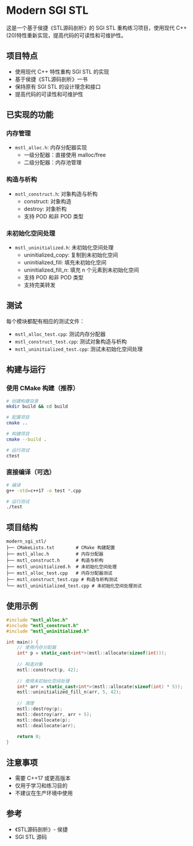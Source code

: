 # Modern SGI STL

这是一个基于侯捷《STL源码剖析》的 SGI STL 重构练习项目，使用现代 C++ (20)特性重新实现，提高代码的可读性和可维护性。

## 项目特点

- 使用现代 C++ 特性重构 SGI STL 的实现
- 基于侯捷《STL源码剖析》一书
- 保持原有 SGI STL 的设计理念和接口
- 提高代码的可读性和可维护性

## 已实现的功能

### 内存管理
- `mstl_alloc.h`: 内存分配器实现
  - 一级分配器：直接使用 malloc/free
  - 二级分配器：内存池管理

### 构造与析构
- `mstl_construct.h`: 对象构造与析构
  - construct: 对象构造
  - destroy: 对象析构
  - 支持 POD 和非 POD 类型

### 未初始化空间处理
- `mstl_uninitialized.h`: 未初始化空间处理
  - uninitialized_copy: 复制到未初始化空间
  - uninitialized_fill: 填充未初始化空间
  - uninitialized_fill_n: 填充 n 个元素到未初始化空间
  - 支持 POD 和非 POD 类型
  - 支持完美转发

## 测试

每个模块都配有相应的测试文件：
- `mstl_alloc_test.cpp`: 测试内存分配器
- `mstl_construct_test.cpp`: 测试对象构造与析构
- `mstl_uninitialized_test.cpp`: 测试未初始化空间处理

## 构建与运行

### 使用 CMake 构建（推荐）

```bash
# 创建构建目录
mkdir build && cd build

# 配置项目
cmake ..

# 构建项目
cmake --build .

# 运行测试
ctest
```

### 直接编译（可选）

```bash
# 编译
g++ -std=c++17 -o test *.cpp

# 运行测试
./test
```

## 项目结构

```
modern_sgi_stl/
├── CMakeLists.txt        # CMake 构建配置
├── mstl_alloc.h          # 内存分配器
├── mstl_construct.h      # 构造与析构
├── mstl_uninitialized.h  # 未初始化空间处理
├── mstl_alloc_test.cpp   # 内存分配器测试
├── mstl_construct_test.cpp # 构造与析构测试
└── mstl_uninitialized_test.cpp # 未初始化空间处理测试
```

## 使用示例

```cpp
#include "mstl_alloc.h"
#include "mstl_construct.h"
#include "mstl_uninitialized.h"

int main() {
    // 使用内存分配器
    int* p = static_cast<int*>(mstl::allocate(sizeof(int)));
    
    // 构造对象
    mstl::construct(p, 42);
    
    // 使用未初始化空间处理
    int* arr = static_cast<int*>(mstl::allocate(sizeof(int) * 5));
    mstl::uninitialized_fill_n(arr, 5, 42);
    
    // 清理
    mstl::destroy(p);
    mstl::destroy(arr, arr + 5);
    mstl::deallocate(p);
    mstl::deallocate(arr);
    
    return 0;
}
```

## 注意事项

- 需要 C++17 或更高版本
- 仅用于学习和练习目的
- 不建议在生产环境中使用

## 参考

- 《STL源码剖析》- 侯捷
- SGI STL 源码
